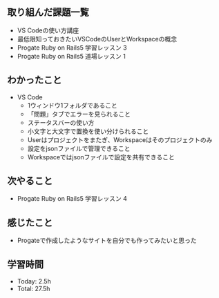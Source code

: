 ## 取り組んだ課題一覧
- VS Codeの使い方講座
- 最低限知っておきたいVSCodeのUserとWorkspaceの概念
- Progate Ruby on Rails5  学習レッスン 3
- Progate Ruby on Rails5  道場レッスン 1
## わかったこと
- VS Code
  - 1ウィンドウ1フォルダであること
  - 「問題」タブでエラーを見られること
  - ステータスバーの使い方
  - 小文字と大文字で置換を使い分けられること
  - Userはプロジェクトをまたぎ、Workspaceはそのプロジェクトのみ
  - 設定をjsonファイルで管理できること
  - Workspaceではjsonファイルで設定を共有できること
## 次やること
- Progate Ruby on Rails5  学習レッスン 4
## 感じたこと
- Progateで作成したようなサイトを自分でも作ってみたいと思った
## 学習時間
- Today: 2.5h
- Total: 27.5h
